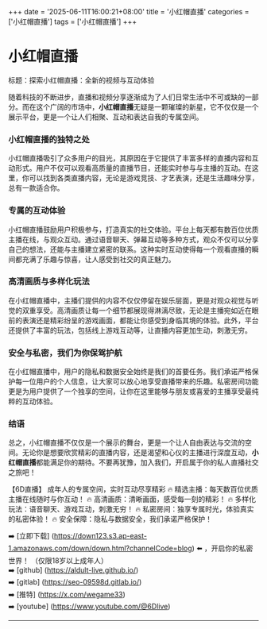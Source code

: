 +++
date = '2025-06-11T16:00:21+08:00'
title = '小红帽直播'
categories = ['小红帽直播']
tags = ['小红帽直播']
+++

# 小红帽直播

标题：探索小红帽直播：全新的视频与互动体验

随着科技的不断进步，直播和视频分享逐渐成为了人们日常生活中不可或缺的一部分。而在这个广阔的市场中，**小红帽直播**无疑是一颗璀璨的新星，它不仅仅是一个展示平台，更是一个让人们相聚、互动和表达自我的专属空间。

### 小红帽直播的独特之处

小红帽直播吸引了众多用户的目光，其原因在于它提供了丰富多样的直播内容和互动形式。用户不仅可以观看高质量的直播节目，还能实时参与与主播的互动。在这里，你可以找到各类直播内容，无论是游戏竞技、才艺表演，还是生活趣味分享，总有一款适合你。

### 专属的互动体验

小红帽直播鼓励用户积极参与，打造真实的社交体验。平台上每天都有数百位优质主播在线，与观众互动。通过语音聊天、弹幕互动等多种方式，观众不仅可以分享自己的想法，还能与主播建立紧密的联系。这种实时互动使得每一个观看直播的瞬间都充满了乐趣与惊喜，让人感受到社交的真正魅力。

### 高清画质与多样化玩法

在小红帽直播中，主播们提供的内容不仅仅停留在娱乐层面，更是对观众视觉与听觉的双重享受。高清画质让每一个细节都展现得淋漓尽致，无论是主播宛如近在眼前的表演还是精彩纷呈的游戏画面，都能让你感受到身临其境的体验。此外，平台还提供了丰富的玩法，包括线上游戏互动等，让直播内容更加生动，刺激无穷。

### 安全与私密，我们为你保驾护航

在小红帽直播中，用户的隐私和数据安全始终是我们的首要任务。我们承诺严格保护每一位用户的个人信息，让大家可以放心地享受直播带来的乐趣。私密房间功能更是为用户提供了一个独享的空间，让你在这里能够与朋友或喜爱的主播享受最纯粹的互动体验。

### 结语

总之，小红帽直播不仅仅是一个展示的舞台，更是一个让人自由表达与交流的空间。无论你是想要欣赏精彩的直播内容，还是渴望和心仪的主播进行深度互动，**小红帽直播**都能满足你的期待。不要再犹豫，加入我们，开启属于你的私人直播社交之旅吧！

【6D直播】
成年人的专属空间，实时互动尽享精彩
🔥 精选主播：每天数百位优质主播在线随时与你互动！
🔥 高清画质：清晰画面，感受每一刻的精彩！
🔥 多样化玩法：语音聊天、游戏互动，刺激无穷！
🔥 私密房间：独享专属时光，体验真实的私密体验！
🔥 安全保障：隐私与数据安全，我们承诺严格保护！

➡️ [立即下载] (https://down123.s3.ap-east-1.amazonaws.com/down/down.html?channelCode=blog) ⬅️ ，开启你的私密世界！
（仅限18岁以上成年人）  
➡️ [github] (https://aldult-live.github.io/)  
➡️ [gitlab] (https://seo-09598d.gitlab.io/)  
➡️ [推特] (https://x.com/wegame33)  
➡️ [youtube] (https://www.youtube.com/@6Dlive)  

---

